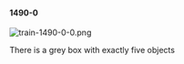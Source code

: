 #### 1490-0
![train-1490-0-0.png](https://github.com/lil-lab/nlvr/raw/master/nlvr/train/images/22/train-1490-0-0.png "train-1490-0-0.png")

There is a grey box with exactly five objects